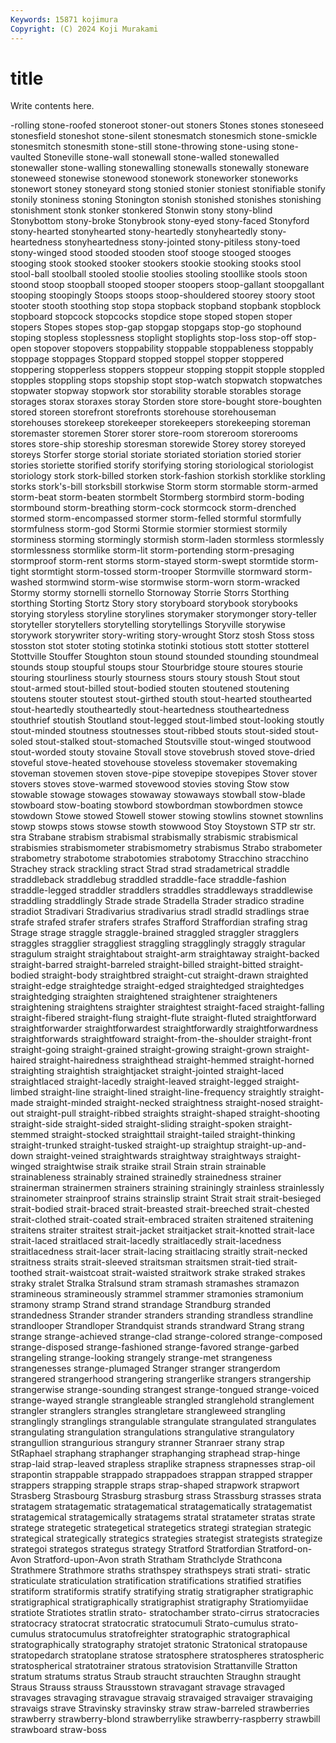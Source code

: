```yaml
---
Keywords: 15871 kojimura
Copyright: (C) 2024 Koji Murakami
---
```


# title

Write contents here.



-rolling stone-roofed
stoneroot stoner-out stoners Stones stones stoneseed stonesfield stoneshot stone-silent stonesmatch
stonesmich stone-smickle stonesmitch stonesmith stone-still stone-throwing stone-using stone-vaulted Stoneville stone-wall
stonewall stone-walled stonewalled stonewaller stone-walling stonewalling stonewalls stonewally stoneware stoneweed
stonewise stonewood stonework stoneworker stoneworks stonewort stoney stoneyard stong stonied
stonier stoniest stonifiable stonify stonily stoniness stoning Stonington stonish stonished
stonishes stonishing stonishment stonk stonker stonkered Stonwin stony stony-blind Stonybottom
stony-broke Stonybrook stony-eyed stony-faced Stonyford stony-hearted stonyhearted stony-heartedly stonyheartedly stony-heartedness
stonyheartedness stony-jointed stony-pitiless stony-toed stony-winged stood stooded stooden stoof stooge
stooged stooges stooging stook stooked stooker stookers stookie stooking stooks
stool stool-ball stoolball stooled stoolie stoolies stooling stoollike stools stoon
stoond stoop stoopball stooped stooper stoopers stoop-gallant stoopgallant stooping stoopingly
Stoops stoops stoop-shouldered stoorey stoory stoot stooter stooth stoothing stop
stopa stopback stopband stopbank stopblock stopboard stopcock stopcocks stopdice stope
stoped stopen stoper stopers Stopes stopes stop-gap stopgap stopgaps stop-go
stophound stoping stopless stoplessness stoplight stoplights stop-loss stop-off stop-open stopover
stopovers stoppability stoppable stoppableness stoppably stoppage stoppages Stoppard stopped stoppel
stopper stoppered stoppering stopperless stoppers stoppeur stopping stoppit stopple stoppled
stopples stoppling stops stopship stopt stop-watch stopwatch stopwatches stopwater stopway
stopwork stor storability storable storables storage storages storax storaxes storay
Storden store store-bought store-boughten stored storeen storefront storefronts storehouse storehouseman
storehouses storekeep storekeeper storekeepers storekeeping storeman storemaster storemen Storer storer
store-room storeroom storerooms stores store-ship storeship storesman storewide Storey storey
storeyed storeys Storfer storge storial storiate storiated storiation storied storier
stories storiette storified storify storifying storing storiological storiologist storiology stork
stork-billed storken stork-fashion storkish storklike storkling storks stork's-bill storksbill storkwise
Storm storm stormable storm-armed storm-beat storm-beaten stormbelt Stormberg stormbird storm-boding
stormbound storm-breathing storm-cock stormcock storm-drenched stormed storm-encompassed stormer storm-felled stormful
stormfully stormfulness storm-god Stormi Stormie stormier stormiest stormily storminess storming
stormingly stormish storm-laden stormless stormlessly stormlessness stormlike storm-lit storm-portending storm-presaging
stormproof storm-rent storms storm-stayed storm-swept stormtide storm-tight stormtight storm-tossed storm-trooper
Stormville stormward storm-washed stormwind storm-wise stormwise storm-worn storm-wracked Stormy stormy
stornelli stornello Stornoway Storrie Storrs Storthing storthing Storting Stortz Story
story storyboard storybook storybooks storying storyless storyline storylines storymaker storymonger
story-teller storyteller storytellers storytelling storytellings Storyville storywise storywork storywriter story-writing
story-wrought Storz stosh Stoss stoss stosston stot stoter stoting stotinka
stotinki stotious stott stotter stotterel Stottville Stouffer Stoughton stoun stound
stounded stounding stoundmeal stounds stoup stoupful stoups stour Stourbridge stoure
stoures stourie stouring stourliness stourly stourness stours stoury stoush Stout
stout stout-armed stout-billed stout-bodied stouten stoutened stoutening stoutens stouter stoutest
stout-girthed stouth stout-hearted stouthearted stout-heartedly stoutheartedly stout-heartedness stoutheartedness stouthrief stoutish
Stoutland stout-legged stout-limbed stout-looking stoutly stout-minded stoutness stoutnesses stout-ribbed stouts
stout-sided stout-soled stout-stalked stout-stomached Stoutsville stout-winged stoutwood stout-worded stouty stovaine
Stovall stove stovebrush stoved stove-dried stoveful stove-heated stovehouse stoveless stovemaker
stovemaking stoveman stovemen stoven stove-pipe stovepipe stovepipes Stover stover stovers
stoves stove-warmed stovewood stovies stoving Stow stow stowable stowage stowages
stowaway stowaways stowball stow-blade stowboard stow-boating stowbord stowbordman stowbordmen stowce
stowdown Stowe stowed Stowell stower stowing stowlins stownet stownlins stowp
stowps stows stowse stowth stowwood Stoy Stoystown STP str str.
stra Strabane strabism strabismal strabismally strabismic strabismical strabismies strabismometer strabismometry
strabismus Strabo strabometer strabometry strabotome strabotomies strabotomy Stracchino stracchino Strachey
strack strackling stract Strad strad stradametrical straddle straddleback straddlebug straddled
straddle-face straddle-fashion straddle-legged straddler straddlers straddles straddleways straddlewise straddling straddlingly
Strade strade Stradella Strader stradico stradine stradiot Stradivari Stradivarius stradivarius
stradl stradld stradlings strae strafe strafed strafer strafers strafes Strafford
Straffordian strafing strag Strage strage straggle straggle-brained straggled straggler stragglers
straggles stragglier straggliest straggling stragglingly straggly stragular stragulum straight straightabout
straight-arm straightaway straight-backed straight-barred straight-barreled straight-billed straight-bitted straight-bodied straight-body straightbred
straight-cut straight-drawn straighted straight-edge straightedge straight-edged straightedged straightedges straightedging straighten
straightened straightener straighteners straightening straightens straighter straightest straight-faced straight-falling straight-fibered
straight-flung straight-flute straight-fluted straightforward straightforwarder straightforwardest straightforwardly straightforwardness straightforwards straightfoward
straight-from-the-shoulder straight-front straight-going straight-grained straight-growing straight-grown straight-haired straight-hairedness straighthead straight-hemmed
straight-horned straighting straightish straightjacket straight-jointed straight-laced straightlaced straight-lacedly straight-leaved straight-legged
straight-limbed straight-line straight-lined straight-line-frequency straightly straight-made straight-minded straight-necked straightness straight-nosed
straight-out straight-pull straight-ribbed straights straight-shaped straight-shooting straight-side straight-sided straight-sliding straight-spoken
straight-stemmed straight-stocked straighttail straight-tailed straight-thinking straight-trunked straight-tusked straight-up straightup straight-up-and-down
straight-veined straightwards straightway straightways straight-winged straightwise straik straike strail Strain
strain strainable strainableness strainably strained strainedly strainedness strainer strainerman strainermen
strainers straining strainingly strainless strainlessly strainometer strainproof strains strainslip straint
Strait strait strait-besieged strait-bodied strait-braced strait-breasted strait-breeched strait-chested strait-clothed strait-coated
strait-embraced straiten straitened straitening straitens straiter straitest strait-jacket straitjacket strait-knotted
strait-lace strait-laced straitlaced strait-lacedly straitlacedly strait-lacedness straitlacedness strait-lacer strait-lacing straitlacing
straitly strait-necked straitness straits strait-sleeved straitsman straitsmen strait-tied strait-toothed strait-waistcoat
strait-waisted straitwork strake straked strakes straky stralet Stralka Stralsund stram
stramash stramashes stramazon stramineous stramineously strammel strammer stramonies stramonium stramony
stramp Strand strand strandage Strandburg stranded strandedness Strander strander stranders
stranding strandless strandline strandlooper Strandloper Strandquist strands strandward Strang strang
strange strange-achieved strange-clad strange-colored strange-composed strange-disposed strange-fashioned strange-favored strange-garbed strangeling
strange-looking strangely strange-met strangeness strangenesses strange-plumaged Stranger stranger strangerdom strangered
strangerhood strangering strangerlike strangers strangership strangerwise strange-sounding strangest strange-tongued strange-voiced
strange-wayed strangle strangleable strangled stranglehold stranglement strangler stranglers strangles strangletare
strangleweed strangling stranglingly stranglings strangulable strangulate strangulated strangulates strangulating strangulation
strangulations strangulative strangulatory strangullion strangurious strangury stranner Stranraer strany strap
StRaphael straphang straphanger straphanging straphead strap-hinge strap-laid strap-leaved strapless straplike
strapness strapnesses strap-oil strapontin strappable strappado strappadoes strappan strapped strapper
strappers strapping strapple straps strap-shaped strapwork strapwort Strasberg Strasbourg Strasburg
strasburg strass Strassburg strasses strata stratagem stratagematic stratagematical stratagematically stratagematist
stratagemical stratagemically stratagems stratal stratameter stratas strate stratege strategetic strategetical
strategetics strategi strategian strategic strategical strategically strategics strategies strategist strategists
strategize strategoi strategos strategus strategy Stratford Stratfordian Stratford-on-Avon Stratford-upon-Avon strath
Stratham Strathclyde Strathcona Strathmere Strathmore straths strathspey strathspeys strati strati-
stratic straticulate straticulation stratification stratifications stratified stratifies stratiform stratiformis stratify
stratifying stratig stratigrapher stratigraphic stratigraphical stratigraphically stratigraphist stratigraphy Stratiomyiidae stratiote
Stratiotes stratlin strato- stratochamber strato-cirrus stratocracies stratocracy stratocrat stratocratic stratocumuli
Strato-cumulus strato-cumulus stratocumulus stratofreighter stratographic stratographical stratographically stratography stratojet stratonic
Stratonical stratopause stratopedarch stratoplane stratose stratosphere stratospheres stratospheric stratospherical stratotrainer
stratous stratovision Strattanville Stratton stratum stratums stratus Straub straucht strauchten
Straughn straught Straus Strauss strauss Strausstown stravagant stravage stravaged stravages
stravaging stravague stravaig stravaiged stravaiger stravaiging stravaigs strave Stravinsky stravinsky
straw straw-barreled strawberries strawberry strawberry-blond strawberrylike strawberry-raspberry strawbill strawboard straw-boss
